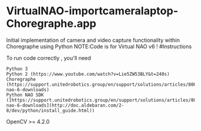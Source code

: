 ﻿# VirtualNAO-importcameralaptop-Choregraphe.app
Initial implementation of camera and video capture functionality within Choregraphe using Python
NOTE:Code is for Virtual NAO v6 !
#Instructions

To run code correctly , you'll need

    Python 3
    Python 2 (https://www.youtube.com/watch?v=Lie5ZW53BLY&t=240s)
    Choregraphe (https://support.unitedrobotics.group/en/support/solutions/articles/80001018812-nao-6-downloads)
    Python NAO SDK ([https://support.unitedrobotics.group/en/support/solutions/articles/80001018812-nao-6-downloads](http://doc.aldebaran.com/2-8/dev/python/install_guide.html))
   OpenCV >= 4.2.0
   
